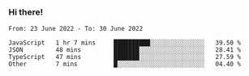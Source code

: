 ### Hi there!

<!--START_SECTION:waka-->

```text
From: 23 June 2022 - To: 30 June 2022

JavaScript   1 hr 7 mins     ██████████░░░░░░░░░░░░░░░   39.50 %
JSON         48 mins         ███████░░░░░░░░░░░░░░░░░░   28.41 %
TypeScript   47 mins         ███████░░░░░░░░░░░░░░░░░░   27.59 %
Other        7 mins          █░░░░░░░░░░░░░░░░░░░░░░░░   04.40 %
```

<!--END_SECTION:waka-->
